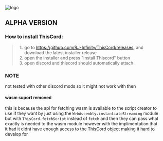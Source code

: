 ![logo](https://raw.githubusercontent.com/RJ-Infinity/ThisCord/master/thiscordbanner.png)

## ALPHA VERSION
### How to install ThisCord:
> 1. go to https://github.com/RJ-Infinity/ThisCord/releases, and download the latest installer release
> 2. open the installer and press "Install Thiscord" button
> 3. open discord and thiscord should automatically attach
### NOTE
not tested with other discord mods so it might not work with then


#### wasm suport removed
this is because the api for fetching wasm is available to the script creator to use if they want by
just using the `WebAssembly.instantiateStreaming` module but with `ThisCord.fetchScript` instead of
`fetch` and then they can pass what exactly is needed to the wasm module however with the implimentation
that it had it didnt have enough access to the ThisCord object making it hard to develop for
